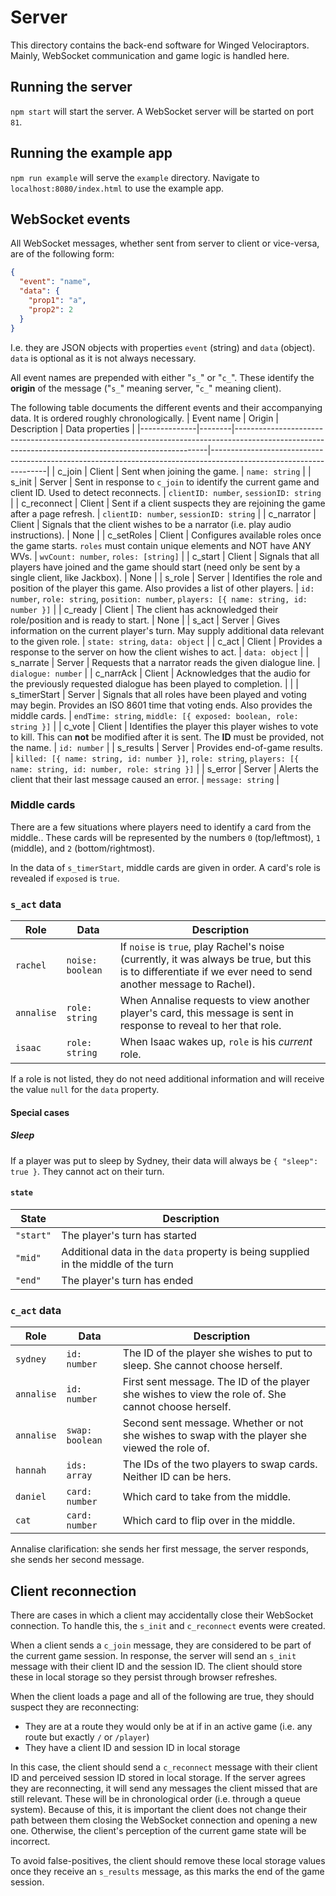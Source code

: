 # Server

This directory contains the back-end software for Winged Velociraptors. Mainly, WebSocket communication and game logic is handled here.

## Running the server
`npm start` will start the server. A WebSocket server will be started on port `81`.

## Running the example app
`npm run example` will serve the `example` directory. Navigate to `localhost:8080/index.html` to use the example app.

## WebSocket events
All WebSocket messages, whether sent from server to client or vice-versa, are of the following form:
```json
{
  "event": "name",
  "data": {
    "prop1": "a",
    "prop2": 2
  }
}
```
I.e. they are JSON objects with properties `event` (string) and `data` (object). `data` is optional as it is not always necessary.

All event names are prepended with either "`s_`" or "`c_`". These identify the **origin** of the message ("`s_`" meaning server, "`c_`" meaning client).

The following table documents the different events and their accompanying data. It is ordered roughly chronologically.
| Event name   | Origin | Description                                                                                                                                         | Data properties                                                                                                   |
|--------------|--------|-----------------------------------------------------------------------------------------------------------------------------------------------------|-------------------------------------------------------------------------------------------------------------------|
| c_join       | Client | Sent when joining the game.                                                                                                                         | `name: string`                                                                                                    |
| s_init       | Server | Sent in response to `c_join` to identify the current game and client ID. Used to detect reconnects.                                                 | `clientID: number`, `sessionID: string`                                                                           |
| c_reconnect  | Client | Sent if a client suspects they are rejoining the game after a page refresh.                                                                         | `clientID: number`, `sessionID: string`                                                                           |
| c_narrator   | Client | Signals that the client wishes to be a narrator (i.e. play audio instructions).                                                                     | None                                                                                                              |
| c_setRoles   | Client | Configures available roles once the game starts. `roles` must contain unique elements and NOT have ANY WVs.                                         | `wvCount: number`, `roles: [string]`                                                                              |
| c_start      | Client | Signals that all players have joined and the game should start (need only be sent by a single client, like Jackbox).                                | None                                                                                                              |
| s_role       | Server | Identifies the role and position of the player this game. Also provides a list of other players.                                                    | `id: number`, `role: string`, `position: number`, `players: [{ name: string, id: number }]`                       |
| c_ready      | Client | The client has acknowledged their role/position and is ready to start.                                                                              | None                                                                                                              |
| s_act        | Server | Gives information on the current player's turn. May supply additional data relevant to the given role.                                              | `state: string`, `data: object`                                                                                   |
| c_act        | Client | Provides a response to the server on how the client wishes to act.                                                                                  | `data: object`                                                                                                    |
| s_narrate    | Server | Requests that a narrator reads the given dialogue line.                                                                                             | `dialogue: number`                                                                                                |
| c_narrAck    | Client | Acknowledges that the audio for the previously requested dialogue has been played to completion.                                                    |                                                                                                                   |
| s_timerStart | Server | Signals that all roles have been played and voting may begin. Provides an ISO 8601 time that voting ends. Also provides the middle cards.           | `endTime: string`, `middle: [{ exposed: boolean, role: string }]`                                                 |
| c_vote       | Client | Identifies the player this player wishes to vote to kill. This can **not** be modified after it is sent. The **ID** must be provided, not the name. | `id: number`                                                                                                      |
| s_results    | Server | Provides end-of-game results.                                                                                                                       | `killed: [{ name: string, id: number }]`, `role: string`, `players: [{ name: string, id: number, role: string }]` |
| s_error      | Server | Alerts the client that their last message caused an error.                                                                                          | `message: string`                                                                                                 |

### Middle cards
There are a few situations where players need to identify a card from the middle.. These cards will be represented by the numbers `0` (top/leftmost), `1` (middle), and `2` (bottom/rightmost).

In the data of `s_timerStart`, middle cards are given in order. A card's role is revealed if `exposed` is `true`.

### `s_act` data
| Role       | Data             | Description                                                                                                                                                   |
|------------|------------------|---------------------------------------------------------------------------------------------------------------------------------------------------------------|
| `rachel`   | `noise: boolean` | If `noise` is `true`, play Rachel's noise (currently, it was always be true, but this is to differentiate if we ever need to send another message to Rachel). |
| `annalise` | `role: string`   | When Annalise requests to view another player's card, this message is sent in response to reveal to her that role.                                            |
| `isaac`    | `role: string`   | When Isaac wakes up, `role` is his *current* role.                                                                                                       |

If a role is not listed, they do not need additional information and will receive the value `null` for the `data` property.

#### Special cases
##### Sleep
If a player was put to sleep by Sydney, their data will always be `{ "sleep": true }`. They cannot act on their turn.

#### `state`
| State     | Description                                                                        |
|-----------|------------------------------------------------------------------------------------|
| `"start"` | The player's turn has started                                                      |
| `"mid"`   | Additional data in the `data` property is being supplied in the middle of the turn |
| `"end"`   | The player's turn has ended                                                        |

### `c_act` data
| Role       | Data            | Description                                                                                         |
|------------|-----------------|-----------------------------------------------------------------------------------------------------|
| `sydney`   | `id: number`    | The ID of the player she wishes to put to sleep. She cannot choose herself.                         |
| `annalise` | `id: number`    | First sent message. The ID of the player she wishes to view the role of. She cannot choose herself. |
| `annalise` | `swap: boolean` | Second sent message. Whether or not she wishes to swap with the player she viewed the role of.      |
| `hannah`   | `ids: array`    | The IDs of the two players to swap cards. Neither ID can be hers.                                   |
| `daniel`   | `card: number`  | Which card to take from the middle.                                                                 |
| `cat`      | `card: number`  | Which card to flip over in the middle.                                                              |

Annalise clarification: she sends her first message, the server responds, she sends her second message.

## Client reconnection
There are cases in which a client may accidentally close their WebSocket connection. To handle this, the `s_init` and `c_reconnect` events were created.

When a client sends a `c_join` message, they are considered to be part of the current game session. In response, the server will send an `s_init` message with their client ID and the session ID.
The client should store these in local storage so they persist through browser refreshes.

When the client loads a page and all of the following are true, they should suspect they are reconnecting:
* They are at a route they would only be at if in an active game (i.e. any route but exactly `/` or `/player`)
* They have a client ID and session ID in local storage

In this case, the client should send a `c_reconnect` message with their client ID and perceived session ID stored in local storage.
If the server agrees they are reconnecting, it will send any messages the client missed that are still relevant. These will be in chronological order (i.e. through a queue system).
Because of this, it is important the client does not change their path between them closing the WebSocket connection and opening a new one.
Otherwise, the client's perception of the current game state will be incorrect.

To avoid false-positives, the client should remove these local storage values once they receive an `s_results` message, as this marks the end of the game session.
